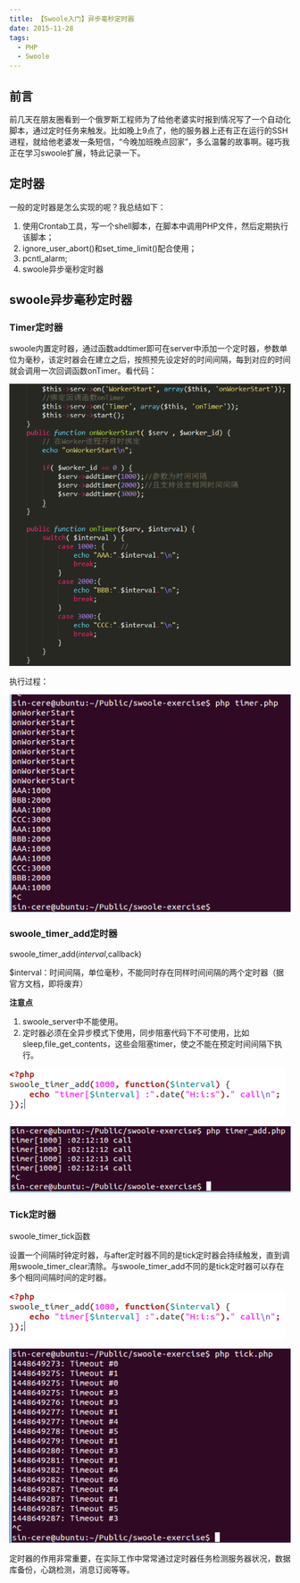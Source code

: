 ```yaml
---
title: 【Swoole入门】异步毫秒定时器
date: 2015-11-28
tags: 
  - PHP
  - Swoole
---
```


## 前言

前几天在朋友圈看到一个俄罗斯工程师为了给他老婆实时报到情况写了一个自动化脚本，通过定时任务来触发。比如晚上9点了，他的服务器上还有正在运行的SSH进程，就给他老婆发一条短信，“今晚加班晚点回家”，多么温馨的故事啊。碰巧我正在学习swoole扩展，特此记录一下。

## 定时器

一般的定时器是怎么实现的呢？我总结如下：

1. 使用Crontab工具，写一个shell脚本，在脚本中调用PHP文件，然后定期执行该脚本；
2. ignore_user_abort()和set_time_limit()配合使用；
3. pcntl_alarm;
4. swoole异步毫秒定时器

## swoole异步毫秒定时器

### Timer定时器

swoole内置定时器，通过函数addtimer即可在server中添加一个定时器，参数单位为毫秒，该定时器会在建立之后，按照预先设定好的时间间隔，每到对应的时间就会调用一次回调函数onTimer。看代码：

![](/images/20151128020847375.jpg)

执行过程：

![](/images/20151128021004126.jpg)

### swoole_timer_add定时器

swoole_timer_add($interval,$callback)

$interval：时间间隔，单位毫秒，不能同时存在同样时间间隔的两个定时器（据官方文档，即将废弃）

**注意点**

1. swoole_server中不能使用。
2. 定时器必须在全异步模式下使用，同步阻塞代码下不可使用，比如sleep,file_get_contents，这些会阻塞timer，使之不能在预定时间间隔下执行。

![](/images/20151128021727238.jpg)

![](/images/20151128021830709.jpg)

### Tick定时器
swoole_timer_tick函数

设置一个间隔时钟定时器，与after定时器不同的是tick定时器会持续触发，直到调用swoole_timer_clear清除。与swoole_timer_add不同的是tick定时器可以存在多个相同间隔时间的定时器。

![](/images/20151128021727238.jpg)

![](/images/20151128023519283.jpg)

定时器的作用非常重要，在实际工作中常常通过定时器任务检测服务器状况，数据库备份，心跳检测，消息订阅等等。



